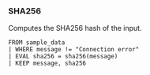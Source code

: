 <!--
This is generated by ESQL’s AbstractFunctionTestCase. Do no edit it. See ../README.md for how to regenerate it.
-->

### SHA256
Computes the SHA256 hash of the input.

```
FROM sample_data
| WHERE message != "Connection error"
| EVAL sha256 = sha256(message)
| KEEP message, sha256
```
